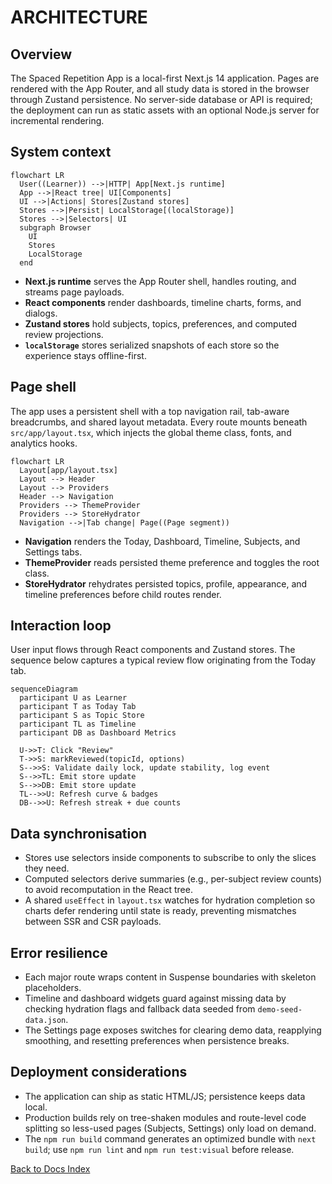 # ARCHITECTURE

## Overview

The Spaced Repetition App is a local-first Next.js 14 application. Pages are rendered with the App Router, and all study data is stored in the browser through Zustand persistence. No server-side database or API is required; the deployment can run as static assets with an optional Node.js server for incremental rendering.

## System context

```mermaid
flowchart LR
  User((Learner)) -->|HTTP| App[Next.js runtime]
  App -->|React tree| UI[Components]
  UI -->|Actions| Stores[Zustand stores]
  Stores -->|Persist| LocalStorage[(localStorage)]
  Stores -->|Selectors| UI
  subgraph Browser
    UI
    Stores
    LocalStorage
  end
```

- **Next.js runtime** serves the App Router shell, handles routing, and streams page payloads.
- **React components** render dashboards, timeline charts, forms, and dialogs.
- **Zustand stores** hold subjects, topics, preferences, and computed review projections.
- **`localStorage`** stores serialized snapshots of each store so the experience stays offline-first.

## Page shell

The app uses a persistent shell with a top navigation rail, tab-aware breadcrumbs, and shared layout metadata. Every route mounts beneath `src/app/layout.tsx`, which injects the global theme class, fonts, and analytics hooks.

```mermaid
flowchart LR
  Layout[app/layout.tsx]
  Layout --> Header
  Layout --> Providers
  Header --> Navigation
  Providers --> ThemeProvider
  Providers --> StoreHydrator
  Navigation -->|Tab change| Page((Page segment))
```

- **Navigation** renders the Today, Dashboard, Timeline, Subjects, and Settings tabs.
- **ThemeProvider** reads persisted theme preference and toggles the root class.
- **StoreHydrator** rehydrates persisted topics, profile, appearance, and timeline preferences before child routes render.

## Interaction loop

User input flows through React components and Zustand stores. The sequence below captures a typical review flow originating from the Today tab.

```mermaid
sequenceDiagram
  participant U as Learner
  participant T as Today Tab
  participant S as Topic Store
  participant TL as Timeline
  participant DB as Dashboard Metrics

  U->>T: Click "Review"
  T->>S: markReviewed(topicId, options)
  S-->>S: Validate daily lock, update stability, log event
  S-->>TL: Emit store update
  S-->>DB: Emit store update
  TL-->>U: Refresh curve & badges
  DB-->>U: Refresh streak + due counts
```

## Data synchronisation

- Stores use selectors inside components to subscribe to only the slices they need.
- Computed selectors derive summaries (e.g., per-subject review counts) to avoid recomputation in the React tree.
- A shared `useEffect` in `layout.tsx` watches for hydration completion so charts defer rendering until state is ready, preventing mismatches between SSR and CSR payloads.

## Error resilience

- Each major route wraps content in Suspense boundaries with skeleton placeholders.
- Timeline and dashboard widgets guard against missing data by checking hydration flags and fallback data seeded from `demo-seed-data.json`.
- The Settings page exposes switches for clearing demo data, reapplying smoothing, and resetting preferences when persistence breaks.

## Deployment considerations

- The application can ship as static HTML/JS; persistence keeps data local.
- Production builds rely on tree-shaken modules and route-level code splitting so less-used pages (Subjects, Settings) only load on demand.
- The `npm run build` command generates an optimized bundle with `next build`; use `npm run lint` and `npm run test:visual` before release.

[Back to Docs Index](../DOCS_INDEX.md)

